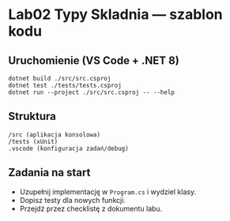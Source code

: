 # Lab02 Typy Skladnia — szablon kodu

## Uruchomienie (VS Code + .NET 8)
```pwsh
dotnet build ./src/src.csproj
dotnet test ./tests/tests.csproj
dotnet run --project ./src/src.csproj -- --help
```

## Struktura
```
/src (aplikacja konsolowa)
/tests (xUnit)
.vscode (konfiguracja zadań/debug)
```

## Zadania na start
- Uzupełnij implementację w `Program.cs` i wydziel klasy.
- Dopisz testy dla nowych funkcji.
- Przejdź przez checklistę z dokumentu labu.
